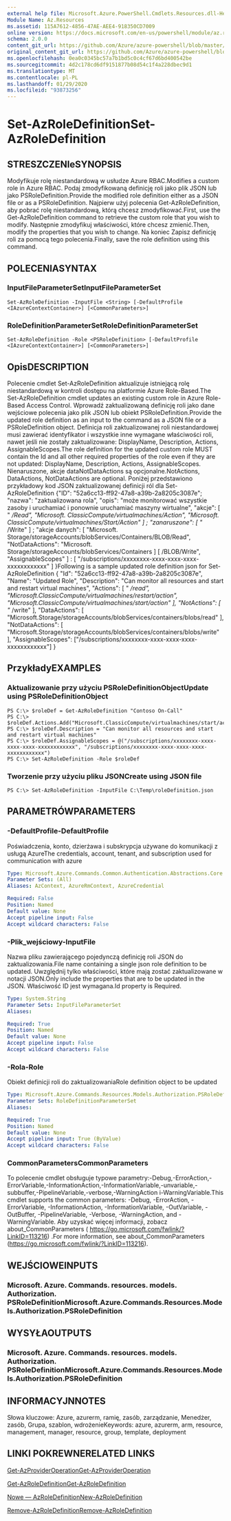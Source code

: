 ```yaml
---
external help file: Microsoft.Azure.PowerShell.Cmdlets.Resources.dll-Help.xml
Module Name: Az.Resources
ms.assetid: 115A7612-4856-47AE-AEE4-918350CD7009
online version: https://docs.microsoft.com/en-us/powershell/module/az.resources/set-azroledefinition
schema: 2.0.0
content_git_url: https://github.com/Azure/azure-powershell/blob/master/src/Resources/Resources/help/Set-AzRoleDefinition.md
original_content_git_url: https://github.com/Azure/azure-powershell/blob/master/src/Resources/Resources/help/Set-AzRoleDefinition.md
ms.openlocfilehash: 0ea0c0345bc57a7b1bd5c0c4cf67d6bd400542be
ms.sourcegitcommit: 4d2c178cd6df9151877b08d54c1f4a228dbec9d1
ms.translationtype: MT
ms.contentlocale: pl-PL
ms.lasthandoff: 01/29/2020
ms.locfileid: "93873256"
---
```

# <span data-ttu-id="1eeab-101">Set-AzRoleDefinition</span><span class="sxs-lookup"><span data-stu-id="1eeab-101">Set-AzRoleDefinition</span></span>

## <span data-ttu-id="1eeab-102">STRESZCZENIe</span><span class="sxs-lookup"><span data-stu-id="1eeab-102">SYNOPSIS</span></span>
<span data-ttu-id="1eeab-103">Modyfikuje rolę niestandardową w usłudze Azure RBAC.</span><span class="sxs-lookup"><span data-stu-id="1eeab-103">Modifies a custom role in Azure RBAC.</span></span>
<span data-ttu-id="1eeab-104">Podaj zmodyfikowaną definicję roli jako plik JSON lub jako PSRoleDefinition.</span><span class="sxs-lookup"><span data-stu-id="1eeab-104">Provide the modified role definition either as a JSON file or as a PSRoleDefinition.</span></span>
<span data-ttu-id="1eeab-105">Najpierw użyj polecenia Get-AzRoleDefinition, aby pobrać rolę niestandardową, którą chcesz zmodyfikować.</span><span class="sxs-lookup"><span data-stu-id="1eeab-105">First, use the Get-AzRoleDefinition command to retrieve the custom role that you wish to modify.</span></span>
<span data-ttu-id="1eeab-106">Następnie zmodyfikuj właściwości, które chcesz zmienić.</span><span class="sxs-lookup"><span data-stu-id="1eeab-106">Then, modify the properties that you wish to change.</span></span>
<span data-ttu-id="1eeab-107">Na koniec Zapisz definicję roli za pomocą tego polecenia.</span><span class="sxs-lookup"><span data-stu-id="1eeab-107">Finally, save the role definition using this command.</span></span>

## <span data-ttu-id="1eeab-108">POLECENIA</span><span class="sxs-lookup"><span data-stu-id="1eeab-108">SYNTAX</span></span>

### <span data-ttu-id="1eeab-109">InputFileParameterSet</span><span class="sxs-lookup"><span data-stu-id="1eeab-109">InputFileParameterSet</span></span>
```
Set-AzRoleDefinition -InputFile <String> [-DefaultProfile <IAzureContextContainer>] [<CommonParameters>]
```

### <span data-ttu-id="1eeab-110">RoleDefinitionParameterSet</span><span class="sxs-lookup"><span data-stu-id="1eeab-110">RoleDefinitionParameterSet</span></span>
```
Set-AzRoleDefinition -Role <PSRoleDefinition> [-DefaultProfile <IAzureContextContainer>] [<CommonParameters>]
```

## <span data-ttu-id="1eeab-111">Opis</span><span class="sxs-lookup"><span data-stu-id="1eeab-111">DESCRIPTION</span></span>
<span data-ttu-id="1eeab-112">Polecenie cmdlet Set-AzRoleDefinition aktualizuje istniejącą rolę niestandardową w kontroli dostępu na platformie Azure Role-Based.</span><span class="sxs-lookup"><span data-stu-id="1eeab-112">The Set-AzRoleDefinition cmdlet updates an existing custom role in Azure Role-Based Access Control.</span></span>
<span data-ttu-id="1eeab-113">Wprowadź zaktualizowaną definicję roli jako dane wejściowe polecenia jako plik JSON lub obiekt PSRoleDefinition.</span><span class="sxs-lookup"><span data-stu-id="1eeab-113">Provide the updated role definition as an input to the command as a JSON file or a PSRoleDefinition object.</span></span>
<span data-ttu-id="1eeab-114">Definicja roli zaktualizowanej roli niestandardowej musi zawierać identyfikator i wszystkie inne wymagane właściwości roli, nawet jeśli nie zostały zaktualizowane: DisplayName, Description, Actions, AssignableScopes.</span><span class="sxs-lookup"><span data-stu-id="1eeab-114">The role definition for the updated custom role MUST contain the Id and all other required properties of the role even if they are not updated: DisplayName, Description, Actions, AssignableScopes.</span></span>
<span data-ttu-id="1eeab-115">Nienaruszone, akcje dataNotDataActions są opcjonalne.</span><span class="sxs-lookup"><span data-stu-id="1eeab-115">NotActions, DataActions, NotDataActions are optional.</span></span>
<span data-ttu-id="1eeab-116">Poniżej przedstawiono przykładowy kod JSON zaktualizowanej definicji ról dla Set-AzRoleDefinition {"ID": "52a6cc13-ff92-47a8-a39b-2a8205c3087e"; "nazwa": "zaktualizowana rola", "opis": "może monitorować wszystkie zasoby i uruchamiać i ponownie uruchamiać maszyny wirtualne", "akcje": \[ " */Read", "Microsoft. ClassicCompute/virtualmachines/Action", "Microsoft. ClassicCompute/virtualmachines/Start/Action" \] ; "zanaruszone": \[ "* /Write" \] ; "akcje danych": \[ "Microsoft. Storage/storageAccounts/blobServices/Containers/BLOB/Read", "NotDataActions": "Microsoft. Storage/storageAccounts/blobServices/Containers \] \[ /BLOB/Write", "AssignableScopes" \] : \[ "/subscriptions/xxxxxxxx-xxxx-xxxx-xxxx-xxxxxxxxxxxx" \] }</span><span class="sxs-lookup"><span data-stu-id="1eeab-116">Following is a sample updated role definition json for Set-AzRoleDefinition { "Id": "52a6cc13-ff92-47a8-a39b-2a8205c3087e", "Name": "Updated Role", "Description": "Can monitor all resources and start and restart virtual machines", "Actions": \[ " */read", "Microsoft.ClassicCompute/virtualmachines/restart/action", "Microsoft.ClassicCompute/virtualmachines/start/action" \], "NotActions": \[ "* /write" \], "DataActions": \[ "Microsoft.Storage/storageAccounts/blobServices/containers/blobs/read" \], "NotDataActions": \[ "Microsoft.Storage/storageAccounts/blobServices/containers/blobs/write" \], "AssignableScopes": \["/subscriptions/xxxxxxxx-xxxx-xxxx-xxxx-xxxxxxxxxxxx"\] }</span></span>

## <span data-ttu-id="1eeab-117">Przykłady</span><span class="sxs-lookup"><span data-stu-id="1eeab-117">EXAMPLES</span></span>

### <span data-ttu-id="1eeab-118">Aktualizowanie przy użyciu PSRoleDefinitionObject</span><span class="sxs-lookup"><span data-stu-id="1eeab-118">Update using PSRoleDefinitionObject</span></span>
```
PS C:\> $roleDef = Get-AzRoleDefinition "Contoso On-Call"
PS C:\> $roleDef.Actions.Add("Microsoft.ClassicCompute/virtualmachines/start/action")
PS C:\> $roleDef.Description = "Can monitor all resources and start and restart virtual machines"
PS C:\> $roleDef.AssignableScopes = @("/subscriptions/xxxxxxxx-xxxx-xxxx-xxxx-xxxxxxxxxxxx", "/subscriptions/xxxxxxxx-xxxx-xxxx-xxxx-xxxxxxxxxxxx")
PS C:\> Set-AzRoleDefinition -Role $roleDef
```

### <span data-ttu-id="1eeab-119">Tworzenie przy użyciu pliku JSON</span><span class="sxs-lookup"><span data-stu-id="1eeab-119">Create using JSON file</span></span>
```
PS C:\> Set-AzRoleDefinition -InputFile C:\Temp\roleDefinition.json
```

## <span data-ttu-id="1eeab-120">PARAMETRÓW</span><span class="sxs-lookup"><span data-stu-id="1eeab-120">PARAMETERS</span></span>

### <span data-ttu-id="1eeab-121">-DefaultProfile</span><span class="sxs-lookup"><span data-stu-id="1eeab-121">-DefaultProfile</span></span>
<span data-ttu-id="1eeab-122">Poświadczenia, konto, dzierżawa i subskrypcja używane do komunikacji z usługą Azure</span><span class="sxs-lookup"><span data-stu-id="1eeab-122">The credentials, account, tenant, and subscription used for communication with azure</span></span>

```yaml
Type: Microsoft.Azure.Commands.Common.Authentication.Abstractions.Core.IAzureContextContainer
Parameter Sets: (All)
Aliases: AzContext, AzureRmContext, AzureCredential

Required: False
Position: Named
Default value: None
Accept pipeline input: False
Accept wildcard characters: False
```

### <span data-ttu-id="1eeab-123">-Plik_wejściowy</span><span class="sxs-lookup"><span data-stu-id="1eeab-123">-InputFile</span></span>
<span data-ttu-id="1eeab-124">Nazwa pliku zawierającego pojedynczą definicję roli JSON do zaktualizowania.</span><span class="sxs-lookup"><span data-stu-id="1eeab-124">File name containing a single json role definition to be updated.</span></span>
<span data-ttu-id="1eeab-125">Uwzględnij tylko właściwości, które mają zostać zaktualizowane w notacji JSON.</span><span class="sxs-lookup"><span data-stu-id="1eeab-125">Only include the properties that are to be updated in the JSON.</span></span>
<span data-ttu-id="1eeab-126">Właściwość ID jest wymagana.</span><span class="sxs-lookup"><span data-stu-id="1eeab-126">Id property is Required.</span></span>

```yaml
Type: System.String
Parameter Sets: InputFileParameterSet
Aliases:

Required: True
Position: Named
Default value: None
Accept pipeline input: False
Accept wildcard characters: False
```

### <span data-ttu-id="1eeab-127">-Rola</span><span class="sxs-lookup"><span data-stu-id="1eeab-127">-Role</span></span>
<span data-ttu-id="1eeab-128">Obiekt definicji roli do zaktualizowania</span><span class="sxs-lookup"><span data-stu-id="1eeab-128">Role definition object to be updated</span></span>

```yaml
Type: Microsoft.Azure.Commands.Resources.Models.Authorization.PSRoleDefinition
Parameter Sets: RoleDefinitionParameterSet
Aliases:

Required: True
Position: Named
Default value: None
Accept pipeline input: True (ByValue)
Accept wildcard characters: False
```

### <span data-ttu-id="1eeab-129">CommonParameters</span><span class="sxs-lookup"><span data-stu-id="1eeab-129">CommonParameters</span></span>
<span data-ttu-id="1eeab-130">To polecenie cmdlet obsługuje typowe parametry:-Debug,-ErrorAction,-ErrorVariable,-InformationAction,-InformationVariable,-unvariable,-subbuffer,-PipelineVariable,-verbose,-WarningAction i-WarningVariable.</span><span class="sxs-lookup"><span data-stu-id="1eeab-130">This cmdlet supports the common parameters: -Debug, -ErrorAction, -ErrorVariable, -InformationAction, -InformationVariable, -OutVariable, -OutBuffer, -PipelineVariable, -Verbose, -WarningAction, and -WarningVariable.</span></span> <span data-ttu-id="1eeab-131">Aby uzyskać więcej informacji, zobacz about_CommonParameters ( https://go.microsoft.com/fwlink/?LinkID=113216) .</span><span class="sxs-lookup"><span data-stu-id="1eeab-131">For more information, see about_CommonParameters (https://go.microsoft.com/fwlink/?LinkID=113216).</span></span>

## <span data-ttu-id="1eeab-132">WEJŚCIOWE</span><span class="sxs-lookup"><span data-stu-id="1eeab-132">INPUTS</span></span>

### <span data-ttu-id="1eeab-133">Microsoft. Azure. Commands. resources. models. Authorization. PSRoleDefinition</span><span class="sxs-lookup"><span data-stu-id="1eeab-133">Microsoft.Azure.Commands.Resources.Models.Authorization.PSRoleDefinition</span></span>

## <span data-ttu-id="1eeab-134">WYSYŁA</span><span class="sxs-lookup"><span data-stu-id="1eeab-134">OUTPUTS</span></span>

### <span data-ttu-id="1eeab-135">Microsoft. Azure. Commands. resources. models. Authorization. PSRoleDefinition</span><span class="sxs-lookup"><span data-stu-id="1eeab-135">Microsoft.Azure.Commands.Resources.Models.Authorization.PSRoleDefinition</span></span>

## <span data-ttu-id="1eeab-136">INFORMACYJN</span><span class="sxs-lookup"><span data-stu-id="1eeab-136">NOTES</span></span>
<span data-ttu-id="1eeab-137">Słowa kluczowe: Azure, azurerm, ramię, zasób, zarządzanie, Menedżer, zasób, Grupa, szablon, wdrożenie</span><span class="sxs-lookup"><span data-stu-id="1eeab-137">Keywords: azure, azurerm, arm, resource, management, manager, resource, group, template, deployment</span></span>

## <span data-ttu-id="1eeab-138">LINKI POKREWNE</span><span class="sxs-lookup"><span data-stu-id="1eeab-138">RELATED LINKS</span></span>

[<span data-ttu-id="1eeab-139">Get-AzProviderOperation</span><span class="sxs-lookup"><span data-stu-id="1eeab-139">Get-AzProviderOperation</span></span>](./Get-AzProviderOperation.md)

[<span data-ttu-id="1eeab-140">Get-AzRoleDefinition</span><span class="sxs-lookup"><span data-stu-id="1eeab-140">Get-AzRoleDefinition</span></span>](./Get-AzRoleDefinition.md)

[<span data-ttu-id="1eeab-141">Nowe — AzRoleDefinition</span><span class="sxs-lookup"><span data-stu-id="1eeab-141">New-AzRoleDefinition</span></span>](./New-AzRoleDefinition.md)

[<span data-ttu-id="1eeab-142">Remove-AzRoleDefinition</span><span class="sxs-lookup"><span data-stu-id="1eeab-142">Remove-AzRoleDefinition</span></span>](./Remove-AzRoleDefinition.md)

